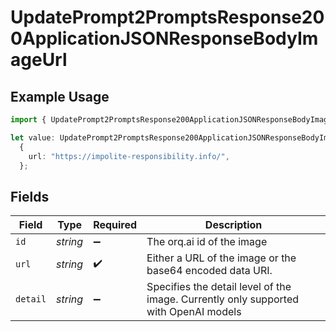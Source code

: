 # UpdatePrompt2PromptsResponse200ApplicationJSONResponseBodyImageUrl

## Example Usage

```typescript
import { UpdatePrompt2PromptsResponse200ApplicationJSONResponseBodyImageUrl } from "orq-poc-typescript-multi-env-version/models/operations";

let value: UpdatePrompt2PromptsResponse200ApplicationJSONResponseBodyImageUrl =
  {
    url: "https://impolite-responsibility.info/",
  };
```

## Fields

| Field                                                                                | Type                                                                                 | Required                                                                             | Description                                                                          |
| ------------------------------------------------------------------------------------ | ------------------------------------------------------------------------------------ | ------------------------------------------------------------------------------------ | ------------------------------------------------------------------------------------ |
| `id`                                                                                 | *string*                                                                             | :heavy_minus_sign:                                                                   | The orq.ai id of the image                                                           |
| `url`                                                                                | *string*                                                                             | :heavy_check_mark:                                                                   | Either a URL of the image or the base64 encoded data URI.                            |
| `detail`                                                                             | *string*                                                                             | :heavy_minus_sign:                                                                   | Specifies the detail level of the image. Currently only supported with OpenAI models |
